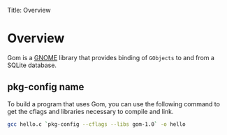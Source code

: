 Title: Overview

# Overview

Gom is a [GNOME](https://www.gnome.org/) library that provides binding of
`GObjects` to and from a SQLite database.

## pkg-config name

To build a program that uses Gom, you can use the following command to get
the cflags and libraries necessary to compile and link.

```sh
gcc hello.c `pkg-config --cflags --libs gom-1.0` -o hello
```
